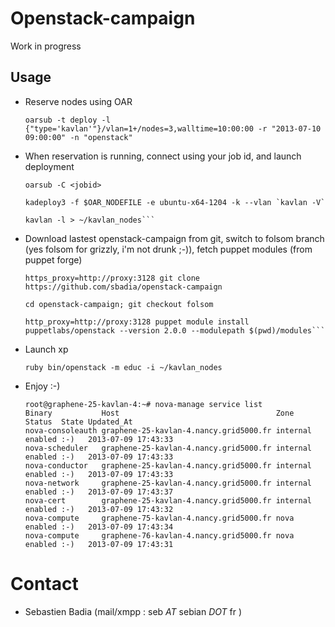 # Openstack-campaign

Work in progress

## Usage

* Reserve nodes using OAR

    ```
    oarsub -t deploy -l {"type='kavlan'"}/vlan=1+/nodes=3,walltime=10:00:00 -r "2013-07-10 09:00:00" -n "openstack"
    ```

* When reservation is running, connect using your job id, and launch deployment

    ```
    oarsub -C <jobid>
    ```
    ```
    kadeploy3 -f $OAR_NODEFILE -e ubuntu-x64-1204 -k --vlan `kavlan -V`
    ```
    ```
    kavlan -l > ~/kavlan_nodes```
    ```

* Download lastest openstack-campaign from git, switch to folsom branch (yes folsom for grizzly, i'm not drunk ;-)), fetch puppet modules (from puppet forge)
    ```
    https_proxy=http://proxy:3128 git clone https://github.com/sbadia/openstack-campaign
    ```
    ```
    cd openstack-campaign; git checkout folsom
    ```
    ```
    http_proxy=http://proxy:3128 puppet module install puppetlabs/openstack --version 2.0.0 --modulepath $(pwd)/modules```
    ```

* Launch xp

    ```
    ruby bin/openstack -m educ -i ~/kavlan_nodes
    ```


* Enjoy :-)

    ```
    root@graphene-25-kavlan-4:~# nova-manage service list
    Binary           Host                                   Zone             Status  State Updated_At
    nova-consoleauth graphene-25-kavlan-4.nancy.grid5000.fr internal         enabled :-)   2013-07-09 17:43:33
    nova-scheduler   graphene-25-kavlan-4.nancy.grid5000.fr internal         enabled :-)   2013-07-09 17:43:33
    nova-conductor   graphene-25-kavlan-4.nancy.grid5000.fr internal         enabled :-)   2013-07-09 17:43:33
    nova-network     graphene-25-kavlan-4.nancy.grid5000.fr internal         enabled :-)   2013-07-09 17:43:37
    nova-cert        graphene-25-kavlan-4.nancy.grid5000.fr internal         enabled :-)   2013-07-09 17:43:32
    nova-compute     graphene-75-kavlan-4.nancy.grid5000.fr nova             enabled :-)   2013-07-09 17:43:34
    nova-compute     graphene-76-kavlan-4.nancy.grid5000.fr nova             enabled :-)   2013-07-09 17:43:31
    ```


# Contact

* Sebastien Badia (mail/xmpp : seb _AT_ sebian _DOT_ fr )
